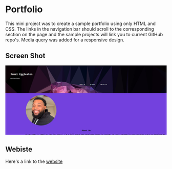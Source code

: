 # Portfolio

This mini project was to create a sample portfolio using only HTML and CSS.
The links in the navigation bar should scroll to the corresponding section on the page and
the sample projects will link you to current GitHub repo's.
Media query was added for a responsive design.

## Screen Shot
<img src="./assets/images/Screenshot.jpg">

## Webiste 
Here's a link to the [website](https://concreteroc.github.io/Jamels-Portfolio-Website/)